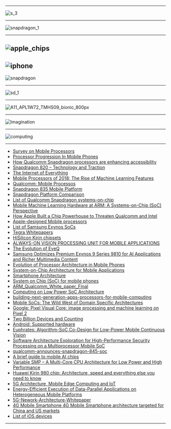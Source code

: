 
----------
![s_3](https://github.com/gopala-kr/a-week-in-wild-ai/blob/master/12-ai-hardware-compilers/comp/s_3.PNG)

---------
![snapdragon_1](https://github.com/gopala-kr/a-week-in-wild-ai/blob/master/12-ai-hardware-compilers/comp/snapdragon_1.PNG)

------
![apple_chips](https://github.com/gopala-kr/a-week-in-wild-ai/blob/master/12-ai-hardware-compilers/comp/apple_chips.PNG)
--------
![iphone](https://github.com/gopala-kr/a-week-in-wild-ai/blob/master/12-ai-hardware-compilers/comp/iphone.PNG)
-------

![snapdragon](https://github.com/gopala-kr/a-week-in-wild-ai/blob/master/12-ai-hardware-compilers/comp/snapdragon.PNG)

-------

![sd_1](https://github.com/gopala-kr/a-week-in-wild-ai/blob/master/12-ai-hardware-compilers/comp/sd_1.PNG)

---------

![A11_APL1W72_TMHS09_bionic_800px](https://www.sigarch.org/wp-content/uploads/2018/08/A11_APL1W72_TMHS09_bionic_800px-798x1024.jpg)

-------

![Imagination](https://www.imgtec.com/wp-content/uploads/2014/06/Mobile-computing-Imagination-IP_processors_for_smartphones-and-tablets.png)

-------

![computing](https://www.imgtec.com/wp-content/uploads/2014/06/Mobile-computing-Imagination-IP-licensing-business-model.png)

-------------
- [Survey on Mobile Processors](https://www.slideshare.net/ashutosh219/survey-on-mobile-processors?next_slideshow=1)
- [Processor Progression In Mobile Phones](http://ijarcet.org/wp-content/uploads/IJARCET-VOL-5-ISSUE-5-1674-1679.pdf)
- [How Qualcomm Snapdragon
processors are enhancing
accessibility](http://g3ict.org/design/js/tinymce/filemanager/userfiles/File/PPT%202013/John%20Kuzin%20-%20Qualcomm%20-%20June%206%20Studio%20F%20-%204-5.30pm%20-%20Accessibility%20Driver%20for%20Innovation.pdf)
- [Snapdragon 820 –
Technology and Traction](https://www.qualcomm.com/media/documents/files/snapdragon-820-technology-and-traction-presentation-francisco-cheng.pdf)
- [The Internet of Everything](https://www.hotchips.org/wp-content/uploads/hc_archives/hc26/HC26-12-day2-epub/HC26.12-6-Z-Keynote2-I-of-Everything-epub/HC26.12.690-keynote2-IoE-RChandok-Qualcomm-HotChips_Final.pdf)
- [Mobile Processors of 2018: The Rise of Machine Learning Features](https://in.pcmag.com/apple-iphone-8-plus/119912/feature/mobile-processors-of-2018-the-rise-of-machine-learning-featu)
- [Qualcomm: Mobile Processos](https://www.qualcomm.com/products/catalog?filters=JTdCJTIyZmllbGRfcHJvZHVjdF90eXBlOm5hbWUlMjI6JTVCJTIyUHJvY2Vzc29yJTIyJTVEJTdE)
- [Snapdragon 835 Mobile Platform](https://www.qualcomm.com/products/snapdragon/processors/835)
- [Snapdragon Platform Comparison](https://www.qualcomm.com/snapdragon/processors/comparison)
- [List of Qualcomm Snapdragon systems-on-chip](https://en.wikipedia.org/wiki/List_of_Qualcomm_Snapdragon_systems-on-chip)
- [Mobile Machine Learning Hardware at ARM: A Systems-on-Chip (SoC) Perspective](https://arxiv.org/pdf/1801.06274.pdf)
- [How Apple Built a Chip Powerhouse to Threaten Qualcomm and Intel](https://www.bloomberg.com/graphics/2018-apple-custom-chips/)
- [Apple-designed Mobile processors](https://en.wikipedia.org/wiki/Apple-designed_processors)
- [List of Samsung Exynos SoCs](https://en.wikipedia.org/wiki/Exynos)
- [Tegra Whitepapers](https://www.nvidia.in/object/tegra-whitepapers-in.html)
- [HiSilicon Kirin chipsets](https://en.wikipedia.org/wiki/HiSilicon)
- [ALWAYS-ON VISION PROCESSING UNIT
FOR MOBILE APPLICATIONS](https://pdfs.semanticscholar.org/32d5/405ac92a13d7f38e2313574dfd6238125a94.pdf)
- [The Evolution of EyeQ](https://www.mobileye.com/our-technology/evolution-eyeq-chip/)
- [Samsung Optimizes Premium Exynos 9 Series 9810 for AI Applications and Richer Multimedia Content](https://news.samsung.com/global/samsung-optimizes-premium-exynos-9-series-9810-for-ai-applications-and-richer-multimedia-content)
- [Evolution of Processor Architecture in Mobile Phones](https://pdfs.semanticscholar.org/7174/57549f70742352e1116851b39391aa43b0f7.pdf)
- [System-on-Chip Architecture for
Mobile Applications](https://www.siliconindia.com/events/siliconindia_events/Global_Embedded_conf/SiliconIndia_SOC.pdf)
- [Smartphone Architecture](http://meseec.ce.rit.edu/551-projects/fall2015/3-2.pdf)
- [System on Chip (SoC) for mobile phones](https://www.slideshare.net/Funk98/system-on-chip-soc-for-mobile-phones)
- [ARM_Qualcomm_White_paper_Final](https://www.arm.com/files/pdf/ARM_Qualcomm_White_paper_Final.pdf)
- [Computing on Low Power
SoC Architecture](https://indico.cern.ch/event/319744/contributions/1698147/attachments/616065/847693/gdb_110215_cesini.pdf)
- [building-next-generation-apps-processors-for-mobile-computing](https://www.imgtec.com/blog/building-next-generation-apps-processors-for-mobile-computing/)
- [Mobile SoCs: The Wild West of Domain Specific Architectures](https://www.sigarch.org/mobile-socs/)
- [Google: Pixel Visual Core: image processing and machine learning on Pixel 2](https://www.blog.google/products/pixel/pixel-visual-core-image-processing-and-machine-learning-pixel-2/)
- [Two Billion Devices and
Counting ](http://3nity.io/~vj/downloads/publications/vj-18-ieeemicro.pdf#page=3)
- [Android: 
Supported hardware](https://developer.android.com/things/hardware/)
- [Euphrates: Algorithm-SoC Co-Design for Low-Power Mobile Continuous Vision](http://yuhaozhu.com/pubs/isca18.pdf)
- [Software Architecture Exploration for High-Performance
Security Processing on a Multiprocessor Mobile SoC](https://www.cs.york.ac.uk/rts/docs/DAC-1964-2006/PAPERS/2006/DAC06/PDFFILES/P0496.PDF)
- [qualcomm-announces-snapdragon-845-soc](https://www.anandtech.com/show/12114/qualcomm-announces-snapdragon-845-soc)
- [A brief guide to mobile AI chips](https://www.theverge.com/2017/10/19/16502538/mobile-ai-chips-apple-google-huawei-qualcomm)
- [Variable SMP – A Multi-Core
CPU Architecture for Low
Power and High Performance](https://www.nvidia.com/content/PDF/tegra_white_papers/Variable-SMP-A-Multi-Core-CPU-Architecture-for-Low-Power-and-High-Performance-v1.1.pdf)
- [Huawei Kirin 980 chip: Architecture, speed and everything else you need to know](https://indianexpress.com/article/technology/mobile-tabs/huawei-kirin-980-chip-architecture-speed-performance-compatible-devices-more-5336139/)
- [5G Architecture, Mobile
Edge Computing and IoT](https://www.cs.helsinki.fi/u/starkoma/5G-China-st-final.pdf)
- [Energy-Efficient Execution of Data-Parallel
Applications on Heterogeneous Mobile Platforms](https://www.comp.nus.edu.sg/~tulika/ICCD15.pdf)
- [5G-Nework-Architecture-Whitepaper](https://www.huawei.com/minisite/hwmbbf16/insights/5G-Nework-Architecture-Whitepaper-en.pdf)
- [4G Mobile Smartphone 4G Mobile Smartphone
architecture targeted for
China and US markets](http://www.comsocscv.org/docs/Talk_040908_4GMobileArch.pdf)
- [List of iOS devices](https://en.wikipedia.org/wiki/List_of_iOS_devices)



-----------------
